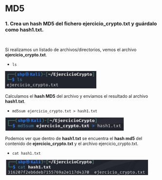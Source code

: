 <h1>MD5</h1>

<h3>1. Crea un hash MD5 del fichero ejercicio_crypto.txt y guárdalo como hash1.txt.</h3>

<br>


Si realizamos un listado de archivos/directorios, vemos el archivo **ejercicio_crypto.txt**. <p>

- `ls`

 <img src="src/ls md5.png" alt="md5" width="300" /> <p>

Calculamos el **hash MD5** del archivo y enviamos el resultado al archivo **hash1.txt**. 

- `md5sum ejercicio_crypto.txt > hash1.txt`

 <img src="src/send md5.png" alt="send" width="390" /> <p>

Podemos ver que dentro de **hash1.txt** se encuentra el **hash md5** del contenido de **ejercicio_crypto.txt** y el archivo ejercicio_crypto.txt.

- `cat hash1.txt`

 <img src="src/hash 1.png" alt="hash" width="470" /> <p>
